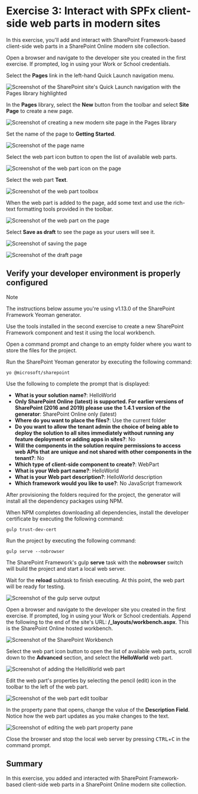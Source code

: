 # Exercise 3: Interact with SPFx client-side web parts in modern sites

In this exercise, you'll add and interact with SharePoint Framework-based client-side web parts in a SharePoint Online modern site collection.

Open a browser and navigate to the developer site you created in the first exercise. If prompted, log in using your Work or School credentials.

Select the **Pages** link in the left-hand Quick Launch navigation menu.

![Screenshot of the SharePoint site's Quick Launch navigation with the Pages library highlighted](../../Linked_Image_Files/07-pages-library.png)

In the **Pages** library, select the **New** button from the toolbar and select **Site Page** to create a new page.

![Screenshot of creating a new modern site page in the Pages library](../../Linked_Image_Files/07-new-site-page.png)

Set the name of the page to **Getting Started**.

![Screenshot of the page name](../../Linked_Image_Files/07-add-web-part-01.png)

Select the web part icon button to open the list of available web parts.

![Screenshot of the web part icon on the page](../../Linked_Image_Files/07-add-web-part-02.png)

Select the web part **Text**.

![Screenshot of the web part toolbox](../../Linked_Image_Files/07-add-web-part-03.png)

When the web part is added to the page, add some text and use the rich-text formatting tools provided in the toolbar.

![Screenshot of the web part on the page](../../Linked_Image_Files/07-add-web-part-04.png)

Select **Save as draft** to see the page as your users will see it.

![Screenshot of saving the page](../../Linked_Image_Files/07-add-web-part-05.png)

![Screenshot of the draft page](../../Linked_Image_Files/07-add-web-part-06.png)

## Verify your developer environment is properly configured

> [!NOTE]
> The instructions below assume you're using v1.13.0 of the SharePoint Framework Yeoman generator.

Use the tools installed in the second exercise to create a new SharePoint Framework component and test it using the local workbench.

Open a command prompt and change to an empty folder where you want to store the files for the project.

Run the SharePoint Yeoman generator by executing the following command:

```console
yo @microsoft/sharepoint
```

Use the following to complete the prompt that is displayed:

* **What is your solution name?**: HelloWorld
* **Only SharePoint Online (latest) is supported.  For earlier versions of SharePoint (2016 and 2019) please use the 1.4.1 version of the generator**: SharePoint Online only (latest)
* **Where do you want to place the files?**: Use the current folder
* **Do you want to allow the tenant admin the choice of being able to deploy the solution to all sites immediately without running any feature deployment or adding apps in sites?**: No
* **Will the components in the solution require permissions to access web APIs that are unique and not shared with other components in the tenant?**: No
* **Which type of client-side component to create?**: WebPart
* **What is your Web part name?**: HelloWorld
* **What is your Web part description?**: HelloWorld description
* **Which framework would you like to use?**: No JavaScript framework

After provisioning the folders required for the project, the generator will install all the dependency packages using NPM.

When NPM completes downloading all dependencies, install the developer certificate by executing the following command:

```console
gulp trust-dev-cert
```

Run the project by executing the following command:

```console
gulp serve --nobrowser
```

The SharePoint Framework's gulp **serve** task with the **nobrowser** switch will build the project and start a local web server.

Wait for the **reload** subtask to finish executing. At this point, the web part will be ready for testing.

![Screenshot of the gulp serve output](../../Linked_Image_Files/07-testing-01.png)

Open a browser and navigate to the developer site you created in the first exercise. If prompted, log in using your Work or School credentials. Append the following to the end of the site's URL: **/_layouts/workbench.aspx**. This is the SharePoint Online hosted workbench.

![Screenshot of the SharePoint Workbench](../../Linked_Image_Files/07-testing-02.png)

Select the web part icon button to open the list of available web parts, scroll down to the **Advanced** section, and select the **HelloWorld** web part.

![Screenshot of adding the HelloWorld web part](../../Linked_Image_Files/07-testing-03.png)

Edit the web part's properties by selecting the pencil (edit) icon in the toolbar to the left of the web part.

![Screenshot of the web part edit toolbar](../../Linked_Image_Files/07-testing-04.png)

In the property pane that opens, change the value of the **Description Field**. Notice how the web part updates as you make changes to the text.

![Screenshot of editing the web part property pane](../../Linked_Image_Files/07-testing-05.png)

Close the browser and stop the local web server by pressing <kbd>CTRL</kbd>+<kbd>C</kbd> in the command prompt.

## Summary

In this exercise, you added and interacted with SharePoint Framework-based client-side web parts in a SharePoint Online modern site collection.
